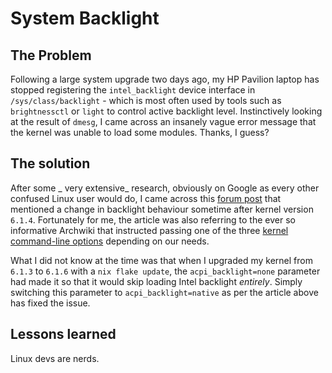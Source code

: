 # System Backlight

## The Problem

Following a large system upgrade two days ago, my HP Pavilion laptop has stopped
registering the `intel_backlight` device interface in `/sys/class/backlight` -
which is most often used by tools such as `brightnessctl` or `light` to control
active backlight level. Instinctively looking at the result of `dmesg`, I came
across an insanely vague error message that the kernel was unable to load some
modules. Thanks, I guess?

## The solution

[forum post]: https://www.linuxquestions.org/questions/slackware-14/brightness-keys-not-working-after-updating-to-kernel-version-6-a-4175720728/
[kernel command-line options]: https://wiki.archlinux.org/title/backlight#Kernel_command-line_options

After some _ very extensive_ research, obviously on Google as every other
confused Linux user would do, I came across this [forum post] that mentioned a
change in backlight behaviour sometime after kernel version `6.1.4`. Fortunately
for me, the article was also referring to the ever so informative Archwiki that
instructed passing one of the three [kernel command-line options] depending on
our needs.

What I did not know at the time was that when I upgraded my kernel from `6.1.3`
to `6.1.6` with a `nix flake update`, the `acpi_backlight=none` parameter had
made it so that it would skip loading Intel backlight _entirely_. Simply
switching this parameter to `acpi_backlight=native` as per the article above has
fixed the issue.

## Lessons learned

Linux devs are nerds.
